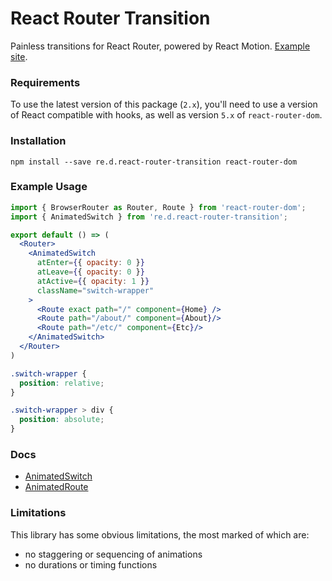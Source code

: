 # React Router Transition

Painless transitions for React Router, powered by React Motion. [Example site](http://maisano.github.io/react-router-transition/).

### Requirements

To use the latest version of this package (`2.x`), you'll need to use a version
of React compatible with hooks, as well as version `5.x` of `react-router-dom`.

### Installation

`npm install --save re.d.react-router-transition react-router-dom`

### Example Usage
```jsx
import { BrowserRouter as Router, Route } from 'react-router-dom';
import { AnimatedSwitch } from 're.d.react-router-transition';

export default () => (
  <Router>
    <AnimatedSwitch
      atEnter={{ opacity: 0 }}
      atLeave={{ opacity: 0 }}
      atActive={{ opacity: 1 }}
      className="switch-wrapper"
    >
      <Route exact path="/" component={Home} />
      <Route path="/about/" component={About}/>
      <Route path="/etc/" component={Etc}/>
    </AnimatedSwitch>
  </Router>
)
```

```css
.switch-wrapper {
  position: relative;
}

.switch-wrapper > div {
  position: absolute;
}
```

### Docs

- [AnimatedSwitch](http://maisano.github.io/react-router-transition/animated-switch)
- [AnimatedRoute](http://maisano.github.io/react-router-transition/animated-route)

### Limitations

This library has some obvious limitations, the most marked of which are:

- no staggering or sequencing of animations
- no durations or timing functions
